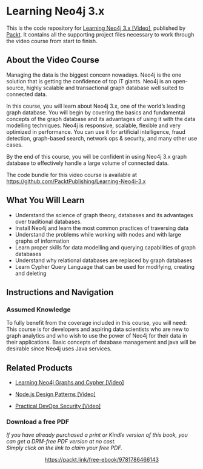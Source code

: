 # Learning Neo4j 3.x
This is the code repository for [Learning Neo4j 3.x [Video]](https://www.packtpub.com/application-development/learning-neo4j-3x-video), published by [Packt](https://www.packtpub.com/?utm_source=github). It contains all the supporting project files necessary to work through the video course from start to finish.
## About the Video Course
Managing the data is the biggest concern nowadays. Neo4j is the one solution that is getting the confidence of top IT giants. Neo4j is an open-source, highly scalable and transactional graph database well suited to connected data. 

In this course, you will learn about Neo4j 3.x, one of the world’s leading graph database. You will begin by covering the basics and fundamental concepts of the graph database and its advantages of using it with the data modelling techniques. Neo4j is responsive, scalable, flexible and very optimized in performance. You can use it for artificial intelligence, fraud detection, graph-based search, network ops & security, and many other use cases. 

By the end of this course, you will be confident in using Neo4j 3.x graph database to effectively handle a large volume of connected data.

The code bundle for this video course is available at https://github.com/PacktPublishing/Learning-Neo4j-3.x

<H2>What You Will Learn</H2>
<DIV class=book-info-will-learn-text>
<UL>
<LI> Understand the science of graph theory, databases and its advantages over traditional databases.

  

<LI> Install Neo4j and learn the most common practices of traversing data 
<LI> Understand the problems while working with nodes and with large graphs of information
<LI> Learn proper skills for data modelling and querying capabilities of graph databases
<LI> Understand why relational databases are replaced by graph databases
<LI> Learn Cypher Query Language that can be used for modifying, creating and deleting </UL></DIV>

## Instructions and Navigation
### Assumed Knowledge
To fully benefit from the coverage included in this course, you will need:<br/>
This course is for developers and aspiring data scientists who are new to graph analytics and who wish to use the power of Neo4j for their data in their applications. Basic concepts of database management and java will be desirable since Neo4j uses Java services.


## Related Products
* [Learning Neo4j Graphs and Cypher [Video]](https://www.packtpub.com/big-data-and-business-intelligence/learning-neo4j-graphs-and-cypher-video)

* [Node.js Design Patterns [Video]](https://www.packtpub.com/web-development/nodejs-design-patterns-video)
* [Practical DevOps Security [Video]](https://www.packtpub.com/virtualization-and-cloud/practical-devops-security-video)
### Download a free PDF

 <i>If you have already purchased a print or Kindle version of this book, you can get a DRM-free PDF version at no cost.<br>Simply click on the link to claim your free PDF.</i>
<p align="center"> <a href="https://packt.link/free-ebook/9781786466143">https://packt.link/free-ebook/9781786466143 </a> </p>